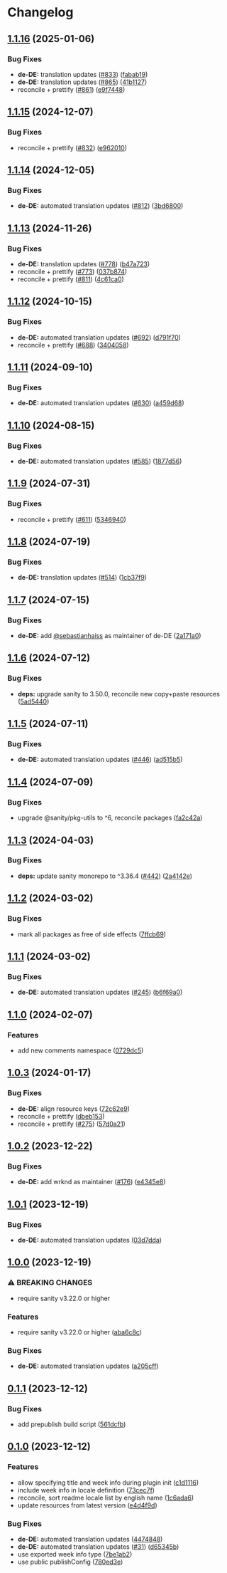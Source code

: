 # Changelog

## [1.1.16](https://github.com/sanity-io/locales/compare/locale-de-de-v1.1.15...locale-de-de-v1.1.16) (2025-01-06)


### Bug Fixes

* **de-DE:** translation updates ([#833](https://github.com/sanity-io/locales/issues/833)) ([fabab19](https://github.com/sanity-io/locales/commit/fabab1949013ab3def5a34b3c23666747e87d1a1))
* **de-DE:** translation updates ([#865](https://github.com/sanity-io/locales/issues/865)) ([41b1127](https://github.com/sanity-io/locales/commit/41b1127fe43f70034fea1bff0e3983a18d57756e))
* reconcile + prettify ([#861](https://github.com/sanity-io/locales/issues/861)) ([e9f7448](https://github.com/sanity-io/locales/commit/e9f7448460b48fc803bd6604aada91630348ab95))

## [1.1.15](https://github.com/sanity-io/locales/compare/locale-de-de-v1.1.14...locale-de-de-v1.1.15) (2024-12-07)


### Bug Fixes

* reconcile + prettify ([#832](https://github.com/sanity-io/locales/issues/832)) ([e962010](https://github.com/sanity-io/locales/commit/e9620109a7ee1a0ad4eadeaebf8f3d05ee703747))

## [1.1.14](https://github.com/sanity-io/locales/compare/locale-de-de-v1.1.13...locale-de-de-v1.1.14) (2024-12-05)


### Bug Fixes

* **de-DE:** automated translation updates ([#812](https://github.com/sanity-io/locales/issues/812)) ([3bd6800](https://github.com/sanity-io/locales/commit/3bd6800c30e6a54b35b8451ec74a2380b0041f1e))

## [1.1.13](https://github.com/sanity-io/locales/compare/locale-de-de-v1.1.12...locale-de-de-v1.1.13) (2024-11-26)


### Bug Fixes

* **de-DE:** translation updates ([#778](https://github.com/sanity-io/locales/issues/778)) ([b47a723](https://github.com/sanity-io/locales/commit/b47a723666ff9bfa555703e12fdf0117b014c290))
* reconcile + prettify ([#773](https://github.com/sanity-io/locales/issues/773)) ([037b874](https://github.com/sanity-io/locales/commit/037b8747ab096387a988bef3e632812f7217f53f))
* reconcile + prettify ([#811](https://github.com/sanity-io/locales/issues/811)) ([4c61ca0](https://github.com/sanity-io/locales/commit/4c61ca096c2fd158aefd895681bb0b7c2a634234))

## [1.1.12](https://github.com/sanity-io/locales/compare/locale-de-de-v1.1.11...locale-de-de-v1.1.12) (2024-10-15)


### Bug Fixes

* **de-DE:** automated translation updates ([#692](https://github.com/sanity-io/locales/issues/692)) ([d791f70](https://github.com/sanity-io/locales/commit/d791f7028657ceff9d4efa9fea7152e0821c75b4))
* reconcile + prettify ([#688](https://github.com/sanity-io/locales/issues/688)) ([3404058](https://github.com/sanity-io/locales/commit/3404058c7a55c2163d680d84953f7ac5defb2066))

## [1.1.11](https://github.com/sanity-io/locales/compare/locale-de-de-v1.1.10...locale-de-de-v1.1.11) (2024-09-10)


### Bug Fixes

* **de-DE:** automated translation updates ([#630](https://github.com/sanity-io/locales/issues/630)) ([a459d68](https://github.com/sanity-io/locales/commit/a459d6898a5b3a4575b1b32959d69a0c69eee08e))

## [1.1.10](https://github.com/sanity-io/locales/compare/locale-de-de-v1.1.9...locale-de-de-v1.1.10) (2024-08-15)


### Bug Fixes

* **de-DE:** automated translation updates ([#585](https://github.com/sanity-io/locales/issues/585)) ([1877d56](https://github.com/sanity-io/locales/commit/1877d56910005b96184953b35d7e297fe7e572fd))

## [1.1.9](https://github.com/sanity-io/locales/compare/locale-de-de-v1.1.8...locale-de-de-v1.1.9) (2024-07-31)


### Bug Fixes

* reconcile + prettify ([#611](https://github.com/sanity-io/locales/issues/611)) ([5346940](https://github.com/sanity-io/locales/commit/534694059e674d5150f7f484fd79411b0f5b74a2))

## [1.1.8](https://github.com/sanity-io/locales/compare/locale-de-de-v1.1.7...locale-de-de-v1.1.8) (2024-07-19)


### Bug Fixes

* **de-DE:** translation updates ([#514](https://github.com/sanity-io/locales/issues/514)) ([1cb37f9](https://github.com/sanity-io/locales/commit/1cb37f93b191844dfe64c42266af1988f686aec8))

## [1.1.7](https://github.com/sanity-io/locales/compare/locale-de-de-v1.1.6...locale-de-de-v1.1.7) (2024-07-15)


### Bug Fixes

* **de-DE:** add [@sebastianhaiss](https://github.com/sebastianhaiss) as maintainer of de-DE ([2a171a0](https://github.com/sanity-io/locales/commit/2a171a0416d3e6e8162e85911d4691d172a605d9))

## [1.1.6](https://github.com/sanity-io/locales/compare/locale-de-de-v1.1.5...locale-de-de-v1.1.6) (2024-07-12)


### Bug Fixes

* **deps:** upgrade sanity to 3.50.0, reconcile new copy+paste resources ([5ad5440](https://github.com/sanity-io/locales/commit/5ad5440692ba75d76b5de468a5ed5cdfd01de995))

## [1.1.5](https://github.com/sanity-io/locales/compare/locale-de-de-v1.1.4...locale-de-de-v1.1.5) (2024-07-11)


### Bug Fixes

* **de-DE:** automated translation updates ([#446](https://github.com/sanity-io/locales/issues/446)) ([ad515b5](https://github.com/sanity-io/locales/commit/ad515b5f7170e1f340a31c30aea05d2ace66cfbd))

## [1.1.4](https://github.com/sanity-io/locales/compare/locale-de-de-v1.1.3...locale-de-de-v1.1.4) (2024-07-09)


### Bug Fixes

* upgrade @sanity/pkg-utils to ^6, reconcile packages ([fa2c42a](https://github.com/sanity-io/locales/commit/fa2c42a0e8550ead90dcc61fe1abcecdacf8fd20))

## [1.1.3](https://github.com/sanity-io/locales/compare/locale-de-de-v1.1.2...locale-de-de-v1.1.3) (2024-04-03)


### Bug Fixes

* **deps:** update sanity monorepo to ^3.36.4 ([#442](https://github.com/sanity-io/locales/issues/442)) ([2a4142e](https://github.com/sanity-io/locales/commit/2a4142e6e50eb5992b3432169cd71676c353276f))

## [1.1.2](https://github.com/sanity-io/locales/compare/locale-de-de-v1.1.1...locale-de-de-v1.1.2) (2024-03-02)


### Bug Fixes

* mark all packages as free of side effects ([7ffcb69](https://github.com/sanity-io/locales/commit/7ffcb6939ba729c3c6c528d81e14a833b9096f50))

## [1.1.1](https://github.com/sanity-io/locales/compare/locale-de-de-v1.1.0...locale-de-de-v1.1.1) (2024-03-02)


### Bug Fixes

* **de-DE:** automated translation updates ([#245](https://github.com/sanity-io/locales/issues/245)) ([b6f69a0](https://github.com/sanity-io/locales/commit/b6f69a0f37fce1e9cf6ba5638ee35fa7068a6a47))

## [1.1.0](https://github.com/sanity-io/locales/compare/locale-de-de-v1.0.3...locale-de-de-v1.1.0) (2024-02-07)


### Features

* add new comments namespace ([0729dc5](https://github.com/sanity-io/locales/commit/0729dc52cd29ac2611250663a32a7f1a5a039500))

## [1.0.3](https://github.com/sanity-io/locales/compare/locale-de-de-v1.0.2...locale-de-de-v1.0.3) (2024-01-17)


### Bug Fixes

* **de-DE:** align resource keys ([72c62e9](https://github.com/sanity-io/locales/commit/72c62e9638f138ad99c8f444d27f8246e24b20f1))
* reconcile + prettify ([dbeb153](https://github.com/sanity-io/locales/commit/dbeb153fc3f80207e357a888431d2fd739617821))
* reconcile + prettify ([#275](https://github.com/sanity-io/locales/issues/275)) ([57d0a21](https://github.com/sanity-io/locales/commit/57d0a21e05f631d47d74a2c029c9dcc3993bc7b0))

## [1.0.2](https://github.com/sanity-io/locales/compare/locale-de-de-v1.0.1...locale-de-de-v1.0.2) (2023-12-22)


### Bug Fixes

* **de-DE:** add wrknd as maintainer ([#176](https://github.com/sanity-io/locales/issues/176)) ([e4345e8](https://github.com/sanity-io/locales/commit/e4345e8f854b8b4811c9d1d4638d37b54364350f))

## [1.0.1](https://github.com/sanity-io/locales/compare/locale-de-de-v1.0.0...locale-de-de-v1.0.1) (2023-12-19)


### Bug Fixes

* **de-DE:** automated translation updates ([03d7dda](https://github.com/sanity-io/locales/commit/03d7dda06f91123349aa66400699c59ef0f42d90))

## [1.0.0](https://github.com/sanity-io/locales/compare/locale-de-de-v0.1.1...locale-de-de-v1.0.0) (2023-12-19)


### ⚠ BREAKING CHANGES

* require sanity v3.22.0 or higher

### Features

* require sanity v3.22.0 or higher ([aba6c8c](https://github.com/sanity-io/locales/commit/aba6c8c3fd4f6e11b193b96a3821420f72ccc47d))


### Bug Fixes

* **de-DE:** automated translation updates ([a205cff](https://github.com/sanity-io/locales/commit/a205cff9006919d289e436fee88ecb98061a9525))

## [0.1.1](https://github.com/sanity-io/locales/compare/locale-de-de-v0.1.0...locale-de-de-v0.1.1) (2023-12-12)


### Bug Fixes

* add prepublish build script ([561dcfb](https://github.com/sanity-io/locales/commit/561dcfb24ab12f98fcc590b0dbc2cf297ea60485))

## [0.1.0](https://github.com/sanity-io/locales/compare/locale-de-de-v0.0.1...locale-de-de-v0.1.0) (2023-12-12)


### Features

* allow specifying title and week info during plugin init ([c1d1116](https://github.com/sanity-io/locales/commit/c1d1116bab0c99c6506a9744e33d6cf282bf1c1b))
* include week info in locale definition ([73cec7f](https://github.com/sanity-io/locales/commit/73cec7fb69ac92a565282aac0d08f13b634372fb))
* reconcile, sort readme locale list by english name ([1c6ada6](https://github.com/sanity-io/locales/commit/1c6ada624e83307f820d6c4ce1e7560eaf94b151))
* update resources from latest version ([e4d4f9d](https://github.com/sanity-io/locales/commit/e4d4f9daf8c2566f3ee7c9b002ac6d0051a2734c))


### Bug Fixes

* **de-DE:** automated translation updates ([4474848](https://github.com/sanity-io/locales/commit/4474848a8d21c88f385fdbd1792e0db892f798d9))
* **de-DE:** automated translation updates ([#31](https://github.com/sanity-io/locales/issues/31)) ([d65345b](https://github.com/sanity-io/locales/commit/d65345bb541cb7582c915c4b0e0e7e0a7c33bce7))
* use exported week info type ([7be1ab2](https://github.com/sanity-io/locales/commit/7be1ab27939e1836e000155c576362fb5f54bd3e))
* use public publishConfig ([780ed3e](https://github.com/sanity-io/locales/commit/780ed3e6d35198fedebd769e71bf1dcc09fc6528))
